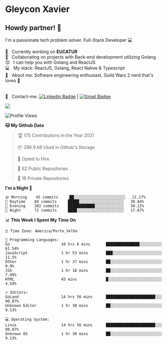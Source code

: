 # Gleycon Xavier

## Howdy partner! 👋

I'm a passionate tech problem solver.
Full-Stack Developer :computer:

 :rocket:  &nbsp; Currently working on **EUCATUR**
 <br/> :purple_heart: &nbsp; Collaborating on projects with Back-end development utilizing Golang
 <br/> :blush: &nbsp; I can help you with Golang and ReactJS
 <br/> :computer: &nbsp; My stack: ReactJS, Golang, React Native & Typescript
 <br/> 💬  &nbsp; About me: Software engineering enthusiast, Guild Wars 2 nerd that's loves :apple:
 <br/>
 <br/>
 <br/> :email: &nbsp; Contact-me: [![Linkedin Badge](https://img.shields.io/badge/-GleyconXavier-blue?style=flat-square&logo=Linkedin&logoColor=white&link=https://www.linkedin.com/in/gleyconxavier/)](https://www.linkedin.com/in/gleyconxavier/) 
| 
[![Gmail Badge](https://img.shields.io/badge/-gleyconxcarlos@gmail.com-c14438?style=flat-square&logo=Gmail&logoColor=white&link=mailto:gleyconxcarlos@gmail.com)](mailto:gleyconxcarlos@gmail.com)

![](https://komarev.com/ghpvc/?username=gleyconxavier)

<!--START_SECTION:waka-->
![Profile Views](http://img.shields.io/badge/Profile%20Views-0-blue)

**🐱 My Github Data** 

> 🏆 175 Contributions in the Year 2021
 > 
> 📦 286.9 kB Used in Github's Storage 
 > 
> 💼 Opted to Hire
 > 
> 📜 62 Public Repositories 
 > 
> 🔑 18 Private Repositories  
 > 
**I'm a Night 🦉** 

```text
🌞 Morning    45 commits     ██░░░░░░░░░░░░░░░░░░░░░░░   11.17% 
🌆 Daytime    84 commits     █████░░░░░░░░░░░░░░░░░░░░   20.84% 
🌃 Evening    202 commits    ████████████░░░░░░░░░░░░░   50.12% 
🌙 Night      72 commits     ████░░░░░░░░░░░░░░░░░░░░░   17.87%

```


📊 **This Week I Spent My Time On** 

```text
⌚︎ Time Zone: America/Porto_Velho

💬 Programming Languages: 
Go                       10 hrs 6 mins       ███████████████░░░░░░░░░░   61.54% 
JavaScript               1 hr 53 mins        ███░░░░░░░░░░░░░░░░░░░░░░   11.5% 
Other                    1 hr 37 mins        ██░░░░░░░░░░░░░░░░░░░░░░░   9.9% 
JSX                      1 hr 18 mins        ██░░░░░░░░░░░░░░░░░░░░░░░   7.99% 
HTML                     45 mins             █░░░░░░░░░░░░░░░░░░░░░░░░   4.59%

🔥 Editors: 
GoLand                   14 hrs 56 mins      ██████████████████████░░░   90.87% 
Unknown Editor           1 hr 30 mins        ██░░░░░░░░░░░░░░░░░░░░░░░   9.13%

💻 Operating System: 
Linux                    14 hrs 56 mins      ██████████████████████░░░   90.87% 
Unknown OS               1 hr 30 mins        ██░░░░░░░░░░░░░░░░░░░░░░░   9.13%

```


<!--END_SECTION:waka-->
